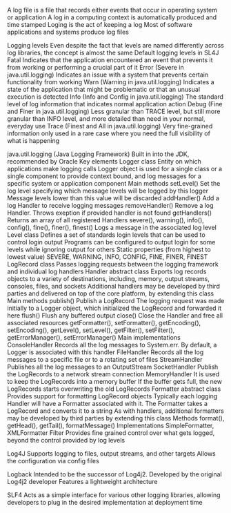 A log file is a file that records either events that occur in operating system or application
A log in a computing context is automatically produced and time stamped
Loging is the act of keeping a log
Most of software applications and systems produce log files

Logging levels
  Even despite the fact that levels are named differently across log libraries, the concept is almost the same
  Default logging levels in SL4J
    Fatal 
      Indicates that the application encountered an event that prevents it from working or performing a crucial part of it
    Error (Severe in java.util.logging)
      Indicates an issue with a system that prevents certain functionality from working
    Warn (Warning in java.util.logging)
      Indicates a state of the application that might be problematic or that an unusual execution is detected
    Info (Info and Config in java.util.logging)
      The standard level of log information that indicates normal application action
    Debug (Fine and Finer in java.util.logging)
      Less granular than TRACE level, but still more granular than INFO level, 
        and more detailed than need in your normal, everyday use
    Trace (Finest and All in java.util.logging)
      Very fine-grained information only used in a rare case where you need the full visibility of what is happening

java.util.logging (Java Logging Framework)
  Built in into the JDK, recommended by Oracle
  Key elements
    Logger class
      Entity on which applications make logging calls
      Logger object is used for a single class or a single component to provide context bound,
        and log messages for a specific system or application component
      Main methods
        setLevel()
          Set the log level specifying which message levels will be logged by this logger
          Message levels lower than this value will be discarded
        addHandler()
          Add a log Handler to receive logging messages
        removeHandler()
          Remove a log Handler. Throws exeption if provided handler is not found
        getHandlers()
          Returns an array of all registered Handlers
        severe(), warning(), info(), config(), fine(), finer(), finest()
          Logs a message in the associated log level
    Level class
      Defines a set of standards login levels that can be used to control login output
      Programs can be configured to output login for some levels while ignoring output for others
      Static properties (from highest to lowest value)
        SEVERE, WARNING, INFO, CONFIG, FINE, FINER, FINEST
    LogRecord class
      Passes logging requests between the logging framework and individual log handlers
    Handler abstract class
      Exports log records objects to a variety of destinations, including, memory, output streams, consoles, files, and sockets
      Additional handlers may be developed by third parties and delivered on top of the core platform, by extending this class
      Main methods
        publish()
          Publish a LogRecord
          The logging request was made initially to a Logger object, which initialized the LogRecord and forwarded it here
        flush()
          Flush any buffered output
        close()
          Close the Handler and free all associated resources
        getFormatter(), setFormatter(), getEncoding(), setEncoding(), getLevel(), setLevel(),
        getFilter(), setFilter(), getErrorManager(), setErrorManager()
      Main implementations
        ConsoleHandler
          Records all the log messages to System.err. By default, a Logger is associated with this handler
        FileHandler
          Records all the log messages to a specific file or to a rotating set of files
				StreamHandler
          Publishes all the log messages to an OutputStream
        SocketHandler
          Publish the LogRecords to a network stream connection
		    MemoryHandler
          It is used to keep the LogRecords into a memory buffer
          If the buffer gets full, the new LogRecords starts overwriting the old LogRecords
    Formatter abstract class
      Provides support for formatting LogRecord objects
      Typically each logging Handler will have a Formatter associated with it. The Formatter takes a LogRecord and converts it to a string
      As with handlers, additional formatters may be developed by third parties by extending this class
      Methods
        format(), getHead(), getTail(), formatMessage()
      Implementations
        SimpleFormatter, XMLFormatter
    Filter
      Provides fine grained control over what gets logged, beyond the control provided by log levels

Log4J
  Supports logging to files, output streams, and other targets
  Allows the configuration via config files

Logback
  Intended to be the successor of Log4j2. Developed by the original Log4j2 developer
  Features a lightweight architecture

SLF4
  Acts as a simple interface for various other logging libraries, 
    allowing developers to plug in the desired implementation at deployment time